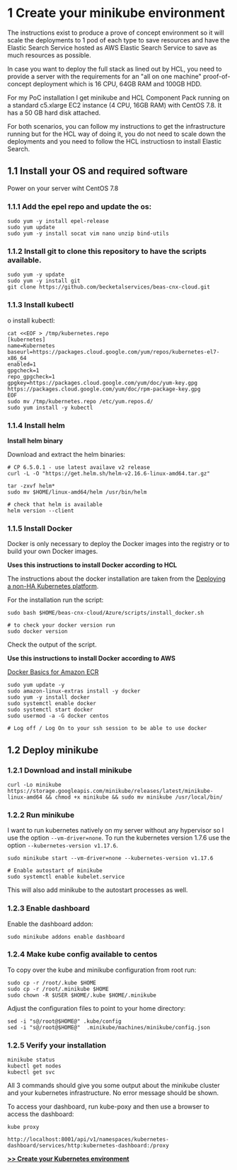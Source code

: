 # 1 Create your minikube environment

The instructions exist to produce a prove of concept environment so it will scale the deployments to 1 pod of each type to save resources and have the Elastic Search Service hosted as AWS Elastic Search Service to save as much resources as possible.

In case you want to deploy the full stack as lined out by HCL, you need to provide a server with the requirements for an "all on one machine" proof-of-concept deployment which is 16 CPU, 64GB RAM and 100GB HDD.

For my PoC installation I get minikube and HCL Component Pack running on a standard c5.xlarge EC2 instance (4 CPU, 16GB RAM) with CentOS 7.8. It has a 50 GB hard disk attached. 

For both scenarios, you can follow my instructions to get the infrastructure running but for the HCL way of doing it, you do not need to scale down the deployments and you need to follow the HCL instructiosn to install Elastic Search.


## 1.1 Install your OS and required software

Power on your server wiht CentOS 7.8

### 1.1.1 Add the epel repo and update the os:

```
sudo yum -y install epel-release
sudo yum update
sudo yum -y install socat vim nano unzip bind-utils

```


### 1.1.2 Install git to clone this repository to have the scripts available.


```
sudo yum -y update
sudo yum -y install git
git clone https://github.com/becketalservices/beas-cnx-cloud.git

```

### 1.1.3 Install kubectl

o install kubectl:

```
cat <<EOF > /tmp/kubernetes.repo
[kubernetes]
name=Kubernetes
baseurl=https://packages.cloud.google.com/yum/repos/kubernetes-el7-x86_64
enabled=1
gpgcheck=1
repo_gpgcheck=1
gpgkey=https://packages.cloud.google.com/yum/doc/yum-key.gpg https://packages.cloud.google.com/yum/doc/rpm-package-key.gpg
EOF
sudo mv /tmp/kubernetes.repo /etc/yum.repos.d/
sudo yum install -y kubectl

```

### 1.1.4 Install helm

**Install helm binary**

Download and extract the helm binaries:

```
# CP 6.5.0.1 - use latest availave v2 release
curl -L -O "https://get.helm.sh/helm-v2.16.6-linux-amd64.tar.gz"

tar -zxvf helm*
sudo mv $HOME/linux-amd64/helm /usr/bin/helm

# check that helm is available
helm version --client

```

### 1.1.5 Install Docker

Docker is only necessary to deploy the Docker images into the registry or to build your own Docker images.


**Uses this instructions to install Docker according to HCL**

The instructions about the docker installation are taken from the [Deploying a non-HA Kubernetes platform](https://help.hcltechsw.com/connections/v65/admin/install/cp_prereq_kubernetes_nonha.html).

For the installation run the script:

```
sudo bash $HOME/beas-cnx-cloud/Azure/scripts/install_docker.sh

# to check your docker version run
sudo docker version

```

Check the output of the script.

**Use this instructions to install Docker according to AWS**

[Docker Basics for Amazon ECR](https://docs.aws.amazon.com/AmazonECR/latest/userguide/getting-started-cli.html)

```
sudo yum update -y
sudo amazon-linux-extras install -y docker
sudo yum -y install docker
sudo systemctl enable docker
sudo systemctl start docker 
sudo usermod -a -G docker centos

# Log off / Log On to your ssh session to be able to use docker
```

## 1.2 Deploy minikube

### 1.2.1 Download and install minikube


```
curl -Lo minikube https://storage.googleapis.com/minikube/releases/latest/minikube-linux-amd64 && chmod +x minikube && sudo mv minikube /usr/local/bin/

```

### 1.2.2 Run minikube

I want to run kubernetes natively on my server without any hypervisor so I use the option `--vm-driver=none`.
To run the kubernetes version 1.7.6 use the option `--kubernetes-version v1.17.6`.

```
sudo minikube start --vm-driver=none --kubernetes-version v1.17.6

# Enable autostart of minikube
sudo systemctl enable kubelet.service

```

This will also add minikube to the autostart processes as well.

### 1.2.3 Enable dashboard

Enable the dashboard addon:

```
sudo minikube addons enable dashboard

```

### 1.2.4 Make kube config available to centos

To copy over the kube and minikube configuration from root run:

```
sudo cp -r /root/.kube $HOME
sudo cp -r /root/.minikube $HOME
sudo chown -R $USER $HOME/.kube $HOME/.minikube

```

Adjust the configuration files to point to your home directory:

```
sed -i "s@/root@$HOME@" .kube/config
sed -i "s@/root@$HOME@"  .minikube/machines/minikube/config.json

```


### 1.2.5 Verify your installation

```
minikube status
kubectl get nodes
kubectl get svc

```
All 3 commands should give you some output about the minikube cluster and your kubernetes infrastructure. No error message should be shown.

To access your dashboard, run kube-poxy and then use a browser to access the dashboard:

```
kube proxy

http://localhost:8001/api/v1/namespaces/kubernetes-dashboard/services/http:kubernetes-dashboard:/proxy

```


**[ >> Create your Kubernetes environment](chapter2.html)**